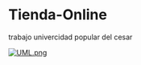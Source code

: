 # Tienda-Online
trabajo univercidad popular del cesar


[![UML.png](https://i.postimg.cc/XNZqJf0G/UML.png)](https://postimg.cc/xq2npb8n)
